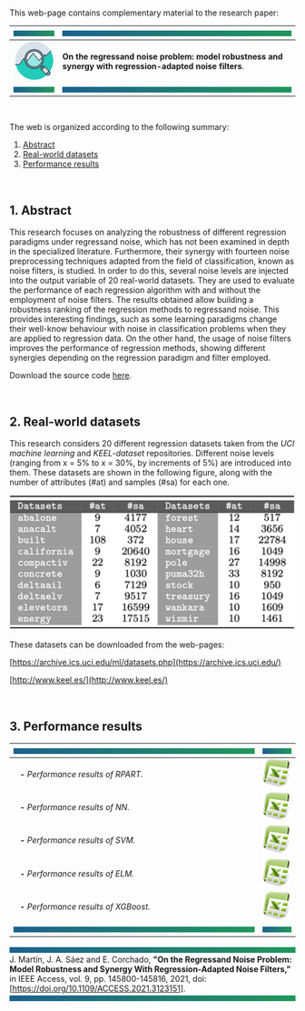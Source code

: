 <br>

This web-page contains complementary material to the research paper:

| <a href="#img1"><img src="bannercolor.jpg" width="100" height="10"></a>| <a href="#img1"><img src="bannercolor.jpg" width="750" height="10"></a>|
|:---|:---|
|<a href="#img1"><img src="icon-research.jpg" width="150"></a>|**On the regressand noise problem: model robustness and synergy with regression-adapted noise filters**.|
| <a href="#img1"><img src="bannercolor.jpg" width="100" height="10"></a>| <a href="#img1"><img src="bannercolor.jpg" width="750" height="10"></a>|

<br>

The web is organized according to the following summary:

1. [Abstract](#Abstract)
2. [Real-world datasets](#Datasets)
3. [Performance results](#Performance)

<br>
 
## <a name="Abstract"></a> 1. Abstract
This research focuses on analyzing the robustness of different regression paradigms under regressand noise, which has not been examined in depth in the specialized literature. Furthermore, their synergy with fourteen noise preprocessing techniques adapted from the field of classification, known as noise filters, is studied. In order to do this, several noise levels are injected into the output variable of 20 real-world datasets. They are used to evaluate the performance of each regression algorithm with and without the employment of noise filters. The results obtained allow building a robustness ranking of the regression methods to regressand noise. This provides interesting findings, such as some learning paradigms change their well-know behaviour with noise in classification problems when they are applied to regression data. On the other hand, the usage of noise filters improves the performance of regression methods, showing different synergies depending on the regression paradigm and filter employed. 

Download the source code [here](https://github.com/juanmartinsantos/regressandnoise/raw/main/docs/NoiseFiltersRegression.zip).

<br>
 
## <a name="Datasets"></a> 2. Real-world datasets
This research considers 20 different regression datasets taken from the *UCI machine learning* and *KEEL-dataset* repositories. Different noise levels (ranging from x = 5% to x = 30%, by increments of 5%) are introduced into them. These datasets are shown in the following figure, along with the number of attributes (#at) and samples (#sa) for each one.

<center>
<a href="#img2"><img src="sb-datasets.png" width="600"></a>
</center>

These datasets can be downloaded from the web-pages:

[https://archive.ics.uci.edu/ml/datasets.php](https://archive.ics.uci.edu/)

[http://www.keel.es/](http://www.keel.es/)

<br>

## <a name="Performance"></a> 3. Performance results

|<a href="#img1"><img src="bannercolor.jpg" width="750" height="10"></a>|<a href="#img1"><img src="bannercolor.jpg" width="100" height="10"></a>|
|:---|:---:|
|&nbsp;&nbsp;&nbsp;**-** *Performance results of RPART.* | [<img src="icon-excel.png" width="50">](https://github.com/juanmartinsantos/regressandnoise/blob/main/docs/RMSE_RPART_git.xlsx?raw=true)|
|&nbsp;&nbsp;&nbsp;**-** *Performance results of NN.* | [<img src="icon-excel.png" width="50">](https://github.com/juanmartinsantos/regressandnoise/blob/main/docs/RMSE_NN_git.xlsx?raw=true)|
|&nbsp;&nbsp;&nbsp;**-** *Performance results of SVM.* | [<img src="icon-excel.png" width="50">](https://github.com/juanmartinsantos/regressandnoise/blob/main/docs/RMSE_SVM_git.xlsx?raw=true)|
|&nbsp;&nbsp;&nbsp;**-** *Performance results of ELM.* | [<img src="icon-excel.png" width="50">](https://github.com/juanmartinsantos/regressandnoise/blob/main/docs/RMSE_ELM_git.xlsx?raw=true)|
|&nbsp;&nbsp;&nbsp;**-** *Performance results of XGBoost.* | [<img src="icon-excel.png" width="50">](https://github.com/juanmartinsantos/regressandnoise/blob/main/docs/RMSE_XGBoost_git.xlsx?raw=true)|
|<a href="#img1"><img src="bannercolor.jpg" width="750" height="10"></a>|<a href="#img1"><img src="bannercolor.jpg" width="100" height="10"></a>|


<a href="#img1"><img src="bannercolor.jpg" width="750" height="10"></a>
J. Martín, J. A. Sáez and E. Corchado, **"On the Regressand Noise Problem: Model Robustness and Synergy With Regression-Adapted Noise Filters,"** in IEEE Access, vol. 9, pp. 145800-145816, 2021, doi: [https://doi.org/10.1109/ACCESS.2021.3123151].
<a href="#img1"><img src="bannercolor.jpg" width="750" height="10"></a>

